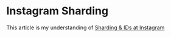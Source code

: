 <h1>Instagram Sharding</h1>
  <p>This article is my understanding of <a href="https://instagram-engineering.com/sharding-ids-at-instagram-1cf5a71e5a5c">Sharding & IDs at Instagram</a> </p>